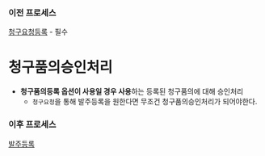 ### 이전 프로세스

[청구요청등록](./청구요청등록#청구요청등록) - 필수

# 청구품의승인처리

- **청구품의등록 옵션이 사용일 경우 사용**하는 등록된 청구품의에 대해 승인처리
  - `청구요청`을 통해 발주등록을 원한다면 무조건 청구품의승인처리가 되어야한다.

### 이후 프로세스

[발주등록](./발주등록.md#발주등록)
